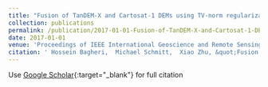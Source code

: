 ```yaml
---
title: "Fusion of TanDEM-X and Cartosat-1 DEMs using TV-norm regularization and ANN-predicted weights"
collection: publications
permalink: /publication/2017-01-01-Fusion-of-TanDEM-X-and-Cartosat-1-DEMs-using-TV-norm-regularization-and-ANN-predicted-weights
date: 2017-01-01
venue: 'Proceedings of IEEE International Geoscience and Remote Sensing Symposium'
citation: ' Hossein Bagheri,  Michael Schmitt,  Xiao Zhu, &quot;Fusion of TanDEM-X and Cartosat-1 DEMs using TV-norm regularization and ANN-predicted weights.&quot; Proceedings of IEEE International Geoscience and Remote Sensing Symposium, 2017.'
---
```

Use [Google Scholar](https://scholar.google.com/scholar?q=Fusion+of+TanDEM+X+and+Cartosat+1+DEMs+using+TV+norm+regularization+and+ANN+predicted+weights){:target="_blank"} for full citation